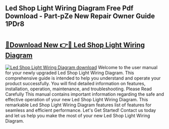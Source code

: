 ## Led Shop Light Wiring Diagram Free Pdf Download - Part-pZe New Repair Owner Guide 1PDr8

# <h2><a href="http://dfsy0m.blite.top/?on=Led+Shop+Light+Wiring+Diagram">🔗Download New 👉🔴 Led Shop Light Wiring Diagram</a></h2>

[![Led Shop Light Wiring Diagram download](https://i.imgur.com/lujVjoI.png)](http://dfsy0m.blite.top/?on=Led+Shop+Light+Wiring+Diagram)
Welcome to the user manual for your newly upgraded Led Shop Light Wiring Diagram. This comprehensive guide is intended to help you understand and operate your product successfully. You will find detailed information on features, installation, operation, maintenance, and troubleshooting. Please Read Carefully This manual contains important information regarding the safe and effective operation of your new Led Shop Light Wiring Diagram. This remarkable Led Shop Light Wiring Diagram features list of features for seamless and efficient performance. Let's Get Started! Contact us today and let us help you make the most of your new Led Shop Light Wiring Diagram.
